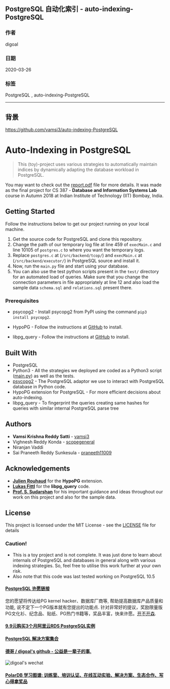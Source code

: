 ## PostgreSQL 自动化索引 - auto-indexing-PostgreSQL   
                                      
### 作者                                       
digoal                                      
                                      
### 日期                                                                  
2020-03-26                                       
                                      
### 标签                                                                        
PostgreSQL , auto-indexing-PostgreSQL       
                                      
----                                       
                                      
## 背景                 
https://github.com/vamsi3/auto-indexing-PostgreSQL  
  
# Auto-Indexing in PostgreSQL  
  
> This (toy)-project uses various strategies to automatically maintain indices by dynamically adapting the database workload in PostgreSQL.  
  
You may want to check out the [report.pdf](/docs/report.pdf) file for more details. It was made as the final project for CS 387 - **Database and Information Systems Lab** course in Autumn 2018 at Indian Institute of Technology (IIT) Bombay, India.  
  
## Getting Started  
  
Follow the instructions below to get our project running on your local machine.  
  
1. Get the source code for PostgreSQL and clone this repository.  
2. Change the path of our temporary log file at line 459 of `execMain.c` and line 10105 of `postgres.c` to where you want the temporary logs.  
3. Replace `postgres.c` at (`/src/backend/tcop/`) and `execMain.c` at (`/src/backend/executor/`) in PostgreSQL source and install it.  
4. Now, run the `main.py` file and start using your database.  
5. You can also use the test python scripts present in the `test/` directory for an automated load of queries. Make sure that you change the connection parameters in file appropriately at line 12 and also load the sample data `schema.sql` and `relations.sql` present there.  
  
### Prerequisites  
  
- psycopg2 - Install psycopg2 from PyPI using the command `pip3 install psycopg2`.  
  
- HypoPG  - Follow the instructions at [GitHub](https://github.com/HypoPG/hypopg) to install.  
- libpg_query - Follow the instructions at [GitHub](https://github.com/lfittl/libpg_query) to install.  
  
## Built With  
  
* PostgreSQL  
* Python3 - All the strategies we deployed are coded as a Python3 script ([main.py](src/main.py)) as well as the tests.  
* [psycopg2](http://initd.org/psycopg/) - The PostgreSQL adaptor we use to interact with PostgreSQL database in Python code.  
* HypoPG extension for PostgreSQL - For more efficient decisions about auto-indexing.  
* libpg_query - To fingerprint the queries creating same hashes for queries with similar internal PostgreSQL parse tree  
  
## Authors  
  
* **Vamsi Krishna Reddy Satti** - [vamsi3](https://github.com/vamsi3)  
* Vighnesh Reddy Konda - [scopegeneral](https://github.com/scopegeneral)  
* Niranjan Vaddi  
* Sai Praneeth Reddy Sunkesula - [praneeth11009](https://github.com/praneeth11009)  
  
## Acknowledgements  
  
- [**Julien Rouhaud**](https://github.com/rjuju) for the **HypoPG** extension.  
- [**Lukas Fittl**](https://github.com/lfittl) for the **libpg_query** code.  
- [**Prof. S. Sudarshan**](https://www.cse.iitb.ac.in/~sudarsha/) for his important guidance and ideas throughout our work on this project and also for the sample data.  
  
## License  
  
This project is licensed under the MIT License - see the [LICENSE](LICENSE) file for details  
  
### Caution!  
  
- This is a toy project and is not complete. It was just done to learn about internals of PostgreSQL and databases in general along with various indexing strategies. So, feel free to utilise this work further at your own risk.  
- Also note that this code was last tested working on PostgreSQL 10.5  
  
  
  
  
  
  
  
  
  
  
  
  
  
  
  
  
  
  
  
  
  
  
  
  
  
  
  
  
  
  
  
  
  
  
  
  
  
  
  
  
  
  
  
  
  
  
  
  
  
  
  
  
  
  
#### [PostgreSQL 许愿链接](https://github.com/digoal/blog/issues/76 "269ac3d1c492e938c0191101c7238216")
您的愿望将传达给PG kernel hacker、数据库厂商等, 帮助提高数据库产品质量和功能, 说不定下一个PG版本就有您提出的功能点. 针对非常好的提议，奖励限量版PG文化衫、纪念品、贴纸、PG热门书籍等，奖品丰富，快来许愿。[开不开森](https://github.com/digoal/blog/issues/76 "269ac3d1c492e938c0191101c7238216").  
  
  
#### [9.9元购买3个月阿里云RDS PostgreSQL实例](https://www.aliyun.com/database/postgresqlactivity "57258f76c37864c6e6d23383d05714ea")
  
  
#### [PostgreSQL 解决方案集合](https://yq.aliyun.com/topic/118 "40cff096e9ed7122c512b35d8561d9c8")
  
  
#### [德哥 / digoal's github - 公益是一辈子的事.](https://github.com/digoal/blog/blob/master/README.md "22709685feb7cab07d30f30387f0a9ae")
  
  
![digoal's wechat](../pic/digoal_weixin.jpg "f7ad92eeba24523fd47a6e1a0e691b59")
  
  
#### [PolarDB 学习图谱: 训练营、培训认证、在线互动实验、解决方案、生态合作、写心得拿奖品](https://www.aliyun.com/database/openpolardb/activity "8642f60e04ed0c814bf9cb9677976bd4")
  

